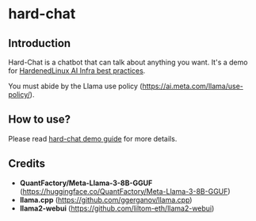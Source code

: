 # hard-chat

## Introduction

Hard-Chat is a chatbot that can talk about anything you want. It's a demo for [HardenedLinux AI Infra best practices](https://github.com/hardenedlinux/ai-infra/).

You must abide by the Llama use policy (https://ai.meta.com/llama/use-policy/).

## How to use?

Please read [hard-chat demo guide](hard-chat.md) for more details.

## Credits

- **QuantFactory/Meta-Llama-3-8B-GGUF** (https://huggingface.co/QuantFactory/Meta-Llama-3-8B-GGUF)
- **llama.cpp** (https://github.com/ggerganov/llama.cpp)
- **llama2-webui** (https://github.com/liltom-eth/llama2-webui)
